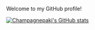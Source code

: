 Welcome to my GitHub profile!

[![Champagnepakj's GitHub stats](https://github-readme-stats.vercel.app/api?username=champagnepakj)](https://github.com/anuraghazra/github-readme-stats)
